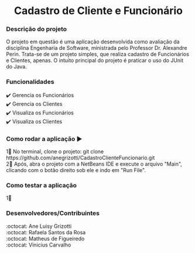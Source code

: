 <h1 align="center"> Cadastro de Cliente e Funcionário </h1>

### Descrição do projeto
O projeto em questão é uma aplicação desenvolvida como avaliação da disciplina Engenharia de Software, ministrada pelo Professor Dr. Alexandre Perin. Trata-se de um projeto simples, que realiza cadastro de Funcionários e Clientes, apenas. O intuito principal do projeto é praticar o uso do JUnit do Java.

### Funcionalidades
<div> ✔️ Gerencia os Funcionários <div>
<div> ✔️ Gerencia os Clientes <div>
<div> ✔️ Visualiza os Funcionários <div>
<div> ✔️ Visualiza os Clientes <div>

### Como rodar a aplicação ▶️
<div> 1⃣ No terminal, clone o projeto: git clone https://github.com/anegrizotti/CadastroClienteFuncionario.git <div>
<div> 2⃣ Após, abra o projeto com a NetBeans IDE e execute o arquivo "Main", clicando com o botão direito sob ele e indo em "Run File". <div>

### Como testar a aplicação 
1⃣

### Desenvolvedores/Contribuintes
<div> :octocat: Ane Luisy Grizotti <div>
<div> :octocat: Rafaela Santos da Rosa <div>
<div> :octocat: Matheus de Figueiredo <div>
<div> :octocat: Vinicius Carvalho <div>
